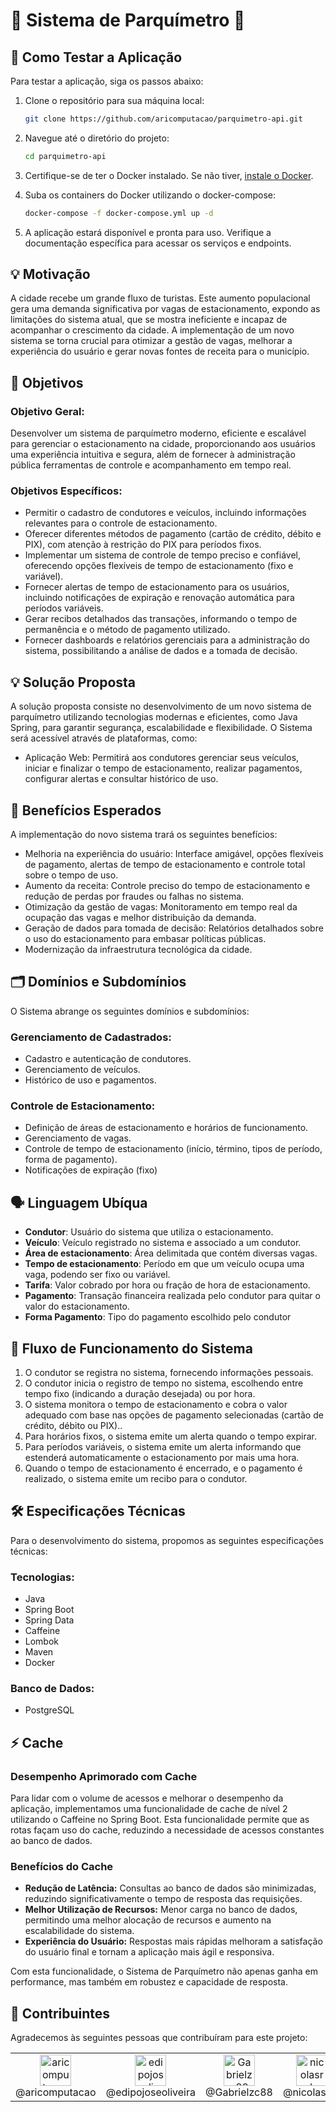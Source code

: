 # 🚗 Sistema de Parquímetro 🚗

## 🧪 Como Testar a Aplicação

Para testar a aplicação, siga os passos abaixo:

1. Clone o repositório para sua máquina local:
    ```bash
    git clone https://github.com/aricomputacao/parquimetro-api.git
    ```

2. Navegue até o diretório do projeto:
    ```bash
    cd parquimetro-api
    ```

3. Certifique-se de ter o Docker instalado. Se não tiver, [instale o Docker](https://docs.docker.com/get-docker/).

4. Suba os containers do Docker utilizando o docker-compose:
    ```bash
    docker-compose -f docker-compose.yml up -d
    ```

5. A aplicação estará disponível e pronta para uso. Verifique a documentação específica para acessar os serviços e endpoints.

## 💡 Motivação
A cidade recebe um grande fluxo de turistas. Este aumento populacional gera uma demanda significativa por vagas de estacionamento, expondo as limitações do sistema atual, que se mostra ineficiente e incapaz de acompanhar o crescimento da cidade. A implementação de um novo sistema se torna crucial para otimizar a gestão de vagas, melhorar a experiência do usuário e gerar novas fontes de receita para o município.

## 🎯 Objetivos

### Objetivo Geral:
Desenvolver um sistema de parquímetro moderno, eficiente e escalável para gerenciar o estacionamento na cidade, proporcionando aos usuários uma experiência intuitiva e segura, além de fornecer à administração pública ferramentas de controle e acompanhamento em tempo real.

### Objetivos Específicos:
- Permitir o cadastro de condutores e veículos, incluindo informações relevantes para o controle de estacionamento.
- Oferecer diferentes métodos de pagamento (cartão de crédito, débito e PIX), com atenção à restrição do PIX para períodos fixos.
- Implementar um sistema de controle de tempo preciso e confiável, oferecendo opções flexíveis de tempo de estacionamento (fixo e variável).
- Fornecer alertas de tempo de estacionamento para os usuários, incluindo notificações de expiração e renovação automática para períodos variáveis.
- Gerar recibos detalhados das transações, informando o tempo de permanência e o método de pagamento utilizado.
- Fornecer dashboards e relatórios gerenciais para a administração do sistema, possibilitando a análise de dados e a tomada de decisão.

## 💡 Solução Proposta
A solução proposta consiste no desenvolvimento de um novo sistema de parquímetro utilizando tecnologias modernas e eficientes, como Java Spring, para garantir segurança, escalabilidade e flexibilidade. O Sistema será acessível através de plataformas, como:
- Aplicação Web: Permitirá aos condutores gerenciar seus veículos, iniciar e finalizar o tempo de estacionamento, realizar pagamentos, configurar alertas e consultar histórico de uso.


## 🌟 Benefícios Esperados
A implementação do novo sistema trará os seguintes benefícios:
- Melhoria na experiência do usuário: Interface amigável, opções flexíveis de pagamento, alertas de tempo de estacionamento e controle total sobre o tempo de uso.
- Aumento da receita: Controle preciso do tempo de estacionamento e redução de perdas por fraudes ou falhas no sistema.
- Otimização da gestão de vagas: Monitoramento em tempo real da ocupação das vagas e melhor distribuição da demanda.
- Geração de dados para tomada de decisão: Relatórios detalhados sobre o uso do estacionamento para embasar políticas públicas.
- Modernização da infraestrutura tecnológica da cidade.

## 🗂 Domínios e Subdomínios
O Sistema abrange os seguintes domínios e subdomínios:
### Gerenciamento de Cadastrados:
- Cadastro e autenticação de condutores.
- Gerenciamento de veículos.
- Histórico de uso e pagamentos.
### Controle de Estacionamento:
- Definição de áreas de estacionamento e horários de funcionamento.
- Gerenciamento de vagas.
- Controle de tempo de estacionamento (início, término, tipos de período, forma de pagamento).
- Notificações de expiração (fixo)

## 🗣 Linguagem Ubíqua
- **Condutor**: Usuário do sistema que utiliza o estacionamento.
- **Veículo**: Veículo registrado no sistema e associado a um condutor.
- **Área de estacionamento**: Área delimitada que contém diversas vagas.
- **Tempo de estacionamento**: Período em que um veículo ocupa uma vaga, podendo ser fixo ou variável.
- **Tarifa**: Valor cobrado por hora ou fração de hora de estacionamento.
- **Pagamento**: Transação financeira realizada pelo condutor para quitar o valor do estacionamento.
- **Forma Pagamento**: Tipo do pagamento escolhido pelo condutor

## 🔄 Fluxo de Funcionamento do Sistema
1. O condutor se registra no sistema, fornecendo informações pessoais.
2. O condutor inicia o registro de tempo no sistema, escolhendo entre tempo fixo (indicando a duração desejada) ou por hora.
3. O sistema monitora o tempo de estacionamento e cobra o valor adequado com base nas opções de pagamento selecionadas (cartão de crédito, débito ou PIX)..
4. Para horários fixos, o sistema emite um alerta quando o tempo expirar.
5. Para períodos variáveis, o sistema emite um alerta informando que estenderá automaticamente o estacionamento por mais uma hora.
6. Quando o tempo de estacionamento é encerrado, e o pagamento é realizado, o sistema emite um recibo para o condutor.

## 🛠 Especificações Técnicas
Para o desenvolvimento do sistema, propomos as seguintes especificações técnicas:

### Tecnologias:
- Java
- Spring Boot
- Spring Data
- Caffeine
- Lombok
- Maven
- Docker

### Banco de Dados:
- PostgreSQL

## ⚡️ Cache 

### Desempenho Aprimorado com Cache

Para lidar com o volume de acessos e melhorar o desempenho da aplicação, implementamos uma funcionalidade de cache de nível 2 utilizando o Caffeine no Spring Boot. Esta funcionalidade permite que as rotas façam uso do cache, reduzindo a necessidade de acessos constantes ao banco de dados.

### Benefícios do Cache

- **Redução de Latência:** Consultas ao banco de dados são minimizadas, reduzindo significativamente o tempo de resposta das requisições.
- **Melhor Utilização de Recursos:** Menor carga no banco de dados, permitindo uma melhor alocação de recursos e aumento na escalabilidade do sistema.
- **Experiência do Usuário:** Respostas mais rápidas melhoram a satisfação do usuário final e tornam a aplicação mais ágil e responsiva.

Com esta funcionalidade, o Sistema de Parquímetro não apenas ganha em performance, mas também em robustez e capacidade de resposta.


## 👥 Contribuintes

Agradecemos às seguintes pessoas que contribuíram para este projeto:

<table>
  <tr>
   <td align="center"><a href="https://github.com/aricomputacao" target="blank"><img src="https://avatars.githubusercontent.com/aricomputacao" alt="aricomputacao" width="50" /></a><br>@aricomputacao</td>
   <td align="center"<a href="https://github.com/edipojoseoliveira" target="blank"><img src="https://avatars.githubusercontent.com/edipojoseoliveira" alt="edipojoseoliveira" width="50" /></a><br>@edipojoseoliveira</td>
   <td align="center"><a href="https://github.com/Gabrielzc88" target="blank"><img src="https://avatars.githubusercontent.com/Gabrielzc88" alt="Gabrielzc88" width="50" /></a><br>@Gabrielzc88</td>
   <td align="center"><a href="https://github.com/nicolasrds" target="blank"><img src="https://avatars.githubusercontent.com/nicolasrds" alt="nicolasrds" width="50" /></a><br>@nicolasrds</td>
   <td align="center"><a href="https://github.com/yurialves23" target="blank"><img src="https://avatars.githubusercontent.com/yurialves23" alt="yurialves23" width="50" /></a><br>@yurialves23</td>
  </tr>
</table>
